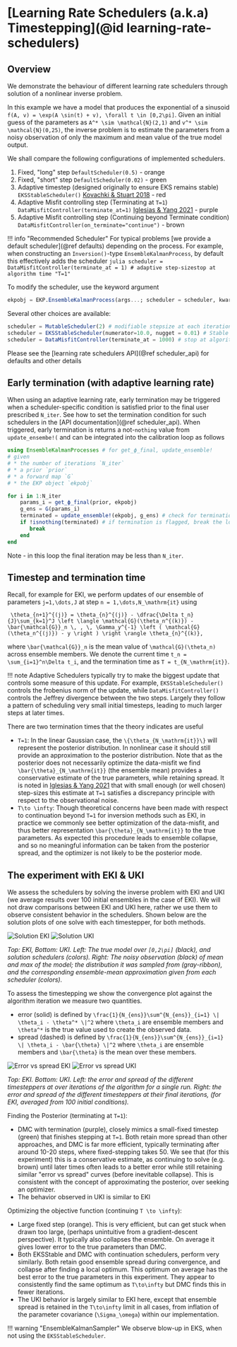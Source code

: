# [Learning Rate Schedulers (a.k.a) Timestepping](@id learning-rate-schedulers)

## Overview

We demonstrate the behaviour of different learning rate schedulers through solution of a nonlinear inverse problem.

In this example we have a model that produces the exponential of a sinusoid ``f(A, v) = \exp(A \sin(t) + v), \forall t \in [0,2\pi]``. Given an initial guess of the parameters as ``A^* \sim \mathcal{N}(2,1)`` and ``v^* \sim \mathcal{N}(0,25)``, the inverse problem is to estimate the parameters from a noisy observation of only the maximum and mean value of the true model output.

We shall compare the following configurations of implemented schedulers. 
1. Fixed, "long" step `DefaultScheduler(0.5)` - orange
2. Fixed, "short" step `DefaultScheduler(0.02)` - green
3. Adaptive timestep (designed originally to ensure EKS remains stable) `EKSStableScheduler()` [Kovachki & Stuart 2018](https://doi.org/10.1088/1361-6420/ab1c3a) - red
4. Adaptive Misfit controlling step (Terminating at `T=1`) `DataMisfitController(terminate_at=1)` [Iglesias & Yang 2021](https://doi.org/10.1088/1361-6420/abd29b) - purple
5. Adaptive Misfit controlling step (Continuing beyond Terminate condition) `DataMisfitController(on_terminate="continue")` - brown

!!! info "Recommended Scheduler"
    For typical problems [we provide a default scheduler](@ref defaults) depending on the process. For example, when constructing an `Inversion()`-type `EnsembleKalmanProcess`, by default this effectively adds the scheduler
    ```julia
    scheduler = DataMisfitController(terminate_at = 1) # adaptive step-sizestop at algorithm time "T=1"
    ```

To modify the scheduler, use the keyword argument
```julia
ekpobj = EKP.EnsembleKalmanProcess(args...; scheduler = scheduler, kwargs...)
```
Several other choices are available:
```julia
scheduler = MutableScheduler(2) # modifiable stepsize at each iteration with default "2"
scheduler = EKSStableScheduler(numerator=10.0, nugget = 0.01) # Stable for EKS
scheduler = DataMisfitController(terminate_at = 1000) # stop at algorithm time "T=1000"
```
Please see the [learning rate schedulers API](@ref scheduler_api) for defaults and other details

## Early termination (with adaptive learning rate)

When using an adaptive learning rate, early termination may be triggered when a scheduler-specific condition is satisfied prior to the final user prescribed `N_iter`. See how to set the termination condition for such schedulers in the [API documentation](@ref scheduler_api). When triggered, early termination is returns a not-`nothing` value from `update_ensembe!(` and can be integrated into the calibration loop as follows

```julia
using EnsembleKalmanProcesses # for get_ϕ_final, update_ensemble!
# given
# * the number of iterations `N_iter`
# * a prior `prior`
# * a forward map `G`
# * the EKP object `ekpobj`

for i in 1:N_iter
    params_i = get_ϕ_final(prior, ekpobj)
    g_ens = G(params_i)
    terminated = update_ensemble!(ekpobj, g_ens) # check for termination
    if !isnothing(terminated) # if termination is flagged, break the loop
       break
    end
end 
```
Note - in this loop the final iteration may be less than `N_iter`.

## Timestep and termination time

Recall, for example for EKI, we perform updates of our ensemble of parameters ``j=1,\dots,J`` at step ``n = 1,\dots,N_\mathrm{it}`` using

`` \theta_{n+1}^{(j)} = \theta_{n}^{(j)} - \dfrac{\Delta t_n}{J}\sum_{k=1}^J \left \langle \mathcal{G}(\theta_n^{(k)}) - \bar{\mathcal{G}}_n \, , \, \Gamma_y^{-1} \left ( \mathcal{G}(\theta_n^{(j)}) - y \right ) \right \rangle \theta_{n}^{(k)},``

where ``\bar{\mathcal{G}}_n`` is the mean value of ``\mathcal{G}(\theta_n)``
across ensemble members. We denote the current time ``t_n = \sum_{i=1}^n\Delta t_i``, and the termination time as ``T = t_{N_\mathrm{it}}``.

!!! note 
    Adaptive Schedulers typically try to make the biggest update that controls some measure of this update. For example, `EKSStableScheduler()` controls the frobenius norm of the update, while `DataMisfitController()` controls the Jeffrey divergence between the two steps. Largely they follow a pattern of scheduling very small initial timesteps, leading to much larger steps at later times.

There are two termination times that the theory indicates are useful
- ``T=1``: In the linear Gaussian case, the ``\{\theta_{N_\mathrm{it}}\}`` will represent the posterior distribution. In nonlinear case it should still provide an approximation to the posterior distribution. Note that as the posterior does not necessarily optimize the data-misfit we find ``\bar{\theta}_{N_\mathrm{it}}`` (the ensemble mean) provides a conservative estimate of the true parameters, while retaining spread. It is noted in [Iglesias & Yang 2021](https://doi.org/10.1088/1361-6420/abd29b) that with small enough (or well chosen) step-sizes this estimate at ``T=1`` satisfies a discrepancy principle with respect to the observational noise.
- ``T\to \infty``: Though theoretical concerns have been made with respect to continuation beyond ``T=1`` for inversion methods such as EKI, in practice we commonly see better optimization of the data-misfit, and thus better representation ``\bar{\theta}_{N_\mathrm{it}}`` to the true parameters. As expected this procedure leads to ensemble collapse, and so no meaningful information can be taken from the posterior spread, and the optimizer is not likely to be the posterior mode.





## The experiment with EKI & UKI

We assess the schedulers by solving the inverse problem with EKI and UKI (we average results over 100 initial ensembles in the case of EKI). We will not draw comparisons between EKI and UKI here, rather we use them to observe consistent behavior in the schedulers. Shown below are the solution plots of one solve with each timestepper, for both methods. 

![Solution EKI](assets/ensemble_compare_scheduler.png) ![Solution UKI](assets/ensemble_uki_compare_scheduler.png)

*Top: EKI, Bottom: UKI. Left: The true model over ``[0,2\pi]`` (black), and solution schedulers (colors).
Right: The noisy observation (black) of mean and max of the model; the distribution it was sampled from (gray-ribbon), and the corresponding ensemble-mean approximation given from each scheduler (colors).*

To assess the timestepping we show the convergence plot against the algorithm iteration we measure two quantities.
- error (solid) is defined by ``\frac{1}{N_{ens}}\sum^{N_{ens}}_{i=1} \| \theta_i - \theta^* \|^2`` where ``\theta_i`` are ensemble members and ``\theta^*`` is the true value used to create the observed data.
- spread (dashed) is defined by ``\frac{1}{N_{ens}}\sum^{N_{ens}}_{i=1} \| \theta_i - \bar{\theta} \|^2`` where ``\theta_i`` are ensemble members and ``\bar{\theta}`` is the mean over these members.

![Error vs spread EKI](assets/error_vs_spread_over_iteration_compare_scheduler.png) ![Error vs spread UKI](assets/error_vs_spread_over_iteration_uki_compare_scheduler.png)

*Top: EKI. Bottom: UKI. Left: the error and spread of the different timesteppers at over iterations of the algorithm for a single run.
Right: the error and spread of the different timesteppers at their final iterations, (for EKI, averaged from 100 initial conditions).*

Finding the Posterior (terminating at ``T=1``):
 - DMC with termination (purple), closely mimics a small-fixed timestep (green) that finishes stepping at ``T=1``. Both retain more spread than other approaches, and DMC is far more efficient, typically terminating after around 10-20 steps, where fixed-stepping takes 50. We see that (for this experiment) this is a conservative estimate, as continuing to solve (e.g. brown) until later times often leads to a better error while still retaining similar "error vs spread" curves (before inevitable collapse). This is consistent with the concept of approximating the posterior, over seeking an optimizer.
- The behavior observed in UKI is similar to EKI

Optimizing the objective function (continuing ``T \to \infty``):
- Large fixed step (orange). This is very efficient, but can get stuck when drawn too large, (perhaps unintuitive from a gradient-descent perspective). It typically also collapses the ensemble. On average it gives lower error to the true parameters than DMC. 
 - Both EKSStable and DMC with continuation schedulers, perform very similarly. Both retain good ensemble spread during convergence, and collapse after finding a local optimum. This optimum on average has the best error to the true parameters in this experiment. They appear to consistently find the same optimum as ``T\to\infty`` but DMC finds this in fewer iterations.
- The UKI behavior is largely similar to EKI here, except that ensemble spread is retained in the ``T\to\infty`` limit in all cases, from inflation of the parameter covariance (``\Sigma_\omega``) within our implementation.


!!! warning "EnsembleKalmanSampler"
    We observe blow-up in EKS, when not using the `EKSStableScheduler`.